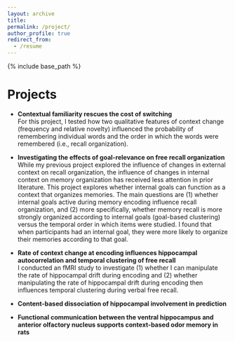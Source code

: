 ```yaml
---
layout: archive
title: 
permalink: /project/
author_profile: true
redirect_from:
  - /resume
---
```


{% include base_path %}

Projects
======
* **Contextual familiarity rescues the cost of switching**  
For this project, I tested how two qualitative features of context change (frequency and relative novelty) influenced the probability of remembering individual words and the order in which the words were remembered (i.e., recall organization). 

* **Investigating the effects of goal-relevance on free recall organization**  
While my previous project explored the influence of changes in external context on recall organization, the influence of changes in internal context on memory organization has received less attention in prior literature. This project explores whether internal goals can function as a context that organizes memories. The main questions are (1) whether internal goals active during memory encoding influence recall organization, and (2) more specifically, whether memory recall is more strongly organized according to internal goals (goal-based clustering) versus the temporal order in which items were studied. I found that when participants had an internal goal, they were more likely to organize their memories according to that goal. 

* **Rate of context change at encoding influences hippocampal autocorrelation and temporal clustering of free recall**  
I conducted an fMRI study to investigate (1) whether I can manipulate the rate of hippocampal drift during encoding and (2) whether manipulating the rate of hippocampal drift during encoding then influences temporal clustering during verbal free recall.

* **Content-based dissociation of hippocampal involvement in prediction**

* **Functional communication between the ventral hippocampus and anterior olfactory nucleus supports context-based odor memory in rats**
